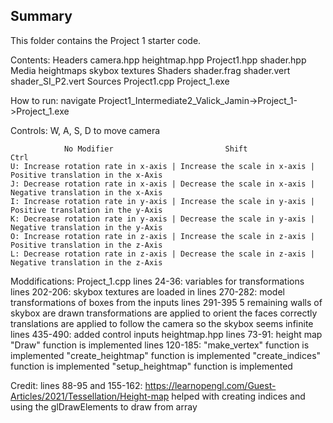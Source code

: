 ## Summary
This folder contains the Project 1 starter code. 

Contents:
	Headers
		camera.hpp
		heightmap.hpp
		Project1.hpp
		shader.hpp
	Media
		heightmaps
		skybox
		textures
	Shaders
		shader.frag
		shader.vert
		shader_SI_P2.vert
	Sources
		Project1.cpp
	Project_1.exe

How to run: navigate  Project1_Intermediate2_Valick_Jamin->Project_1->Project_1.exe

Controls:
	W, A, S, D to move camera

			    No Modifier							Shift							Ctrl
	U: Increase rotation rate in x-axis | Increase the scale in x-axis | Positive translation in the x-Axis
	J: Decrease rotation rate in x-axis | Decrease the scale in x-axis | Negative translation in the x-Axis
	I: Increase rotation rate in y-axis | Increase the scale in y-axis | Positive translation in the y-Axis
	K: Decrease rotation rate in y-axis | Decrease the scale in y-axis | Negative translation in the y-Axis
	O: Increase rotation rate in z-axis | Increase the scale in z-axis | Positive translation in the z-Axis
	L: Decrease rotation rate in z-axis | Decrease the scale in z-axis | Negative translation in the z-Axis

Moddifications:
	Project_1.cpp
		lines 24-36:
			variables for transformations
		lines 202-206:
			skybox textures are loaded in
		lines 270-282:
			model transformations of boxes from the inputs
		lines 291-395
			5 remaining walls of skybox are drawn
			transformations are applied to orient the faces correctly
			translations are applied to follow the camera so the skybox seems infinite 
		lines 435-490:
			added control inputs
	heightmap.hpp
		lines 73-91:
			height map "Draw" function is implemented
		lines 120-185:
			"make_vertex" function is implemented
			"create_heightmap" function is implemented
			"create_indices" function is implemented
			"setup_heightmap" function is implemented

Credit:
	lines 88-95 and 155-162:  https://learnopengl.com/Guest-Articles/2021/Tessellation/Height-map
							  helped with creating indices and using the glDrawElements to draw from array
